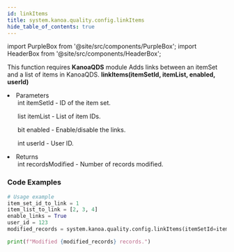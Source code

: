 ```yaml
---
id: linkItems
title: system.kanoa.quality.config.linkItems
hide_table_of_contents: true
---
```


import PurpleBox from '@site/src/components/PurpleBox';
import HeaderBox from '@site/src/components/HeaderBox';

<PurpleBox>This function requires <b>KanoaQDS</b> module</PurpleBox>
<HeaderBox header="Description">Adds links between an itemSet and a list of items in KanoaQDS.</HeaderBox>
<HeaderBox header="Syntax">
    <b>linkItems(itemSetId, itemList, enabled, userId)</b>
    <li> Parameters <br />
        <ul>int itemSetId - ID of the item set.</ul>
        <ul>list itemList - List of item IDs.</ul>
        <ul>bit enabled - Enable/disable the links.</ul>
        <ul>int userId - User ID.</ul>
    </li>
    <li> Returns <br />
        <ul>int recordsModified - Number of records modified.</ul>
    </li>
</HeaderBox>

### Code Examples
```python
# Usage example
item_set_id_to_link = 1
item_list_to_link = [2, 3, 4]
enable_links = True
user_id = 123
modified_records = system.kanoa.quality.config.linkItems(itemSetId=item_set_id_to_link, itemList=item_list_to_link, enabled=enable_links, userId=user_id)

print(f"Modified {modified_records} records.")

